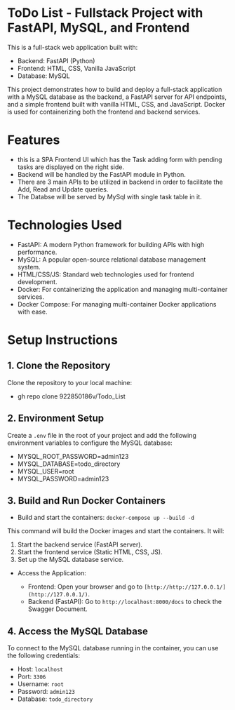 # ToDo List - Fullstack Project with FastAPI, MySQL, and Frontend

This is a full-stack web application built with:

* Backend: FastAPI (Python)
* Frontend: HTML, CSS, Vanilla JavaScript
* Database: MySQL

This project demonstrates how to build and deploy a full-stack application with a MySQL database as the backend, a FastAPI server for API endpoints, and a simple frontend built with vanilla HTML, CSS, and JavaScript. Docker is used for containerizing both the frontend and backend services.

# Features #

* this is a SPA Frontend UI which has the Task adding form with pending tasks are displayed on the right side.
* Backend will be handled by the FastAPI module in Python.
* There are 3 main APIs to be utilized in backend in order to facilitate the Add, Read and Update queries.
* The Databse will be served by MySql with single task table in it.

# Technologies Used #

* FastAPI: A modern Python framework for building APIs with high performance.
* MySQL: A popular open-source relational database management system.
* HTML/CSS/JS: Standard web technologies used for frontend development.
* Docker: For containerizing the application and managing multi-container services.
* Docker Compose: For managing multi-container Docker applications with ease.

# Setup Instructions #

## 1. Clone the Repository #

Clone the repository to your local machine:
- gh repo clone 922850186v/Todo_List

## 2. Environment Setup

Create a `.env` file in the root of your project and add the following environment variables to configure the MySQL database:
- MYSQL_ROOT_PASSWORD=admin123
- MYSQL_DATABASE=todo_directory
- MYSQL_USER=root
- MYSQL_PASSWORD=admin123

## 3. Build and Run Docker Containers 
* Build and start the containers:
`docker-compose up --build -d`

This command will build the Docker images and start the containers. It will:

1. Start the backend service (FastAPI server).
2. Start the frontend service (Static HTML, CSS, JS).
3. Set up the MySQL database service.

* Access the Application:

   * Frontend: Open your browser and go to `[http://http://127.0.0.1/](http://127.0.0.1/)`.
   * Backend (FastAPI): Go to `http://localhost:8000/docs` to check the Swagger Document.

## 4. Access the MySQL Database

To connect to the MySQL database running in the container, you can use the following credentials:

* Host: `localhost`
* Port: `3306`
* Username: `root`
* Password: `admin123`
* Database: `todo_directory`
